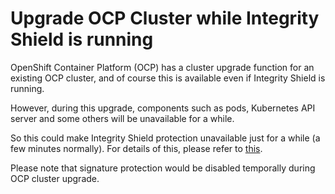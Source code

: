 
# Upgrade OCP Cluster while Integrity Shield is running

OpenShift Container Platform (OCP) has a cluster upgrade function for an existing OCP cluster, and of course this is available even if Integrity Shield is running.

However, during this upgrade, components such as pods, Kubernetes API server and some others will be unavailable for a while.

So this could make Integrity Shield protection unavailable just for a while (a few minutes normally). For details of this, please refer to [this](../README_LIMITATION.md).

Please note that signature protection would be disabled temporally during OCP cluster upgrade.

